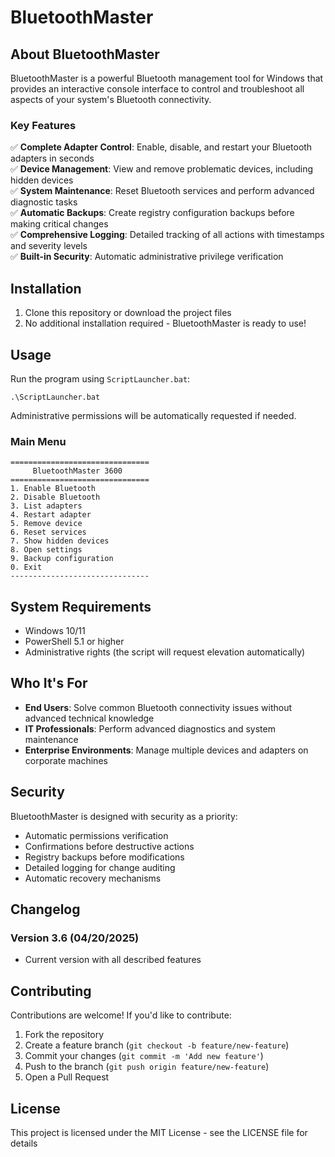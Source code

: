 # BluetoothMaster

## About BluetoothMaster

BluetoothMaster is a powerful Bluetooth management tool for Windows that provides an interactive console interface to control and troubleshoot all aspects of your system's Bluetooth connectivity.

### Key Features

✅ **Complete Adapter Control**: Enable, disable, and restart your Bluetooth adapters in seconds  
✅ **Device Management**: View and remove problematic devices, including hidden devices  
✅ **System Maintenance**: Reset Bluetooth services and perform advanced diagnostic tasks  
✅ **Automatic Backups**: Create registry configuration backups before making critical changes  
✅ **Comprehensive Logging**: Detailed tracking of all actions with timestamps and severity levels  
✅ **Built-in Security**: Automatic administrative privilege verification  

## Installation

1. Clone this repository or download the project files
2. No additional installation required - BluetoothMaster is ready to use!

## Usage

Run the program using `ScriptLauncher.bat`:

```
.\ScriptLauncher.bat
```

Administrative permissions will be automatically requested if needed.

### Main Menu

```
===============================
     BluetoothMaster 3600
===============================
1. Enable Bluetooth
2. Disable Bluetooth
3. List adapters
4. Restart adapter
5. Remove device
6. Reset services
7. Show hidden devices
8. Open settings
9. Backup configuration
0. Exit
-------------------------------
```

## System Requirements

- Windows 10/11
- PowerShell 5.1 or higher
- Administrative rights (the script will request elevation automatically)

## Who It's For

- **End Users**: Solve common Bluetooth connectivity issues without advanced technical knowledge
- **IT Professionals**: Perform advanced diagnostics and system maintenance
- **Enterprise Environments**: Manage multiple devices and adapters on corporate machines

## Security

BluetoothMaster is designed with security as a priority:

- Automatic permissions verification
- Confirmations before destructive actions
- Registry backups before modifications
- Detailed logging for change auditing
- Automatic recovery mechanisms

## Changelog

### Version 3.6 (04/20/2025)
- Current version with all described features

## Contributing

Contributions are welcome! If you'd like to contribute:

1. Fork the repository
2. Create a feature branch (`git checkout -b feature/new-feature`)
3. Commit your changes (`git commit -m 'Add new feature'`)
4. Push to the branch (`git push origin feature/new-feature`)
5. Open a Pull Request

## License

This project is licensed under the MIT License - see the LICENSE file for details
